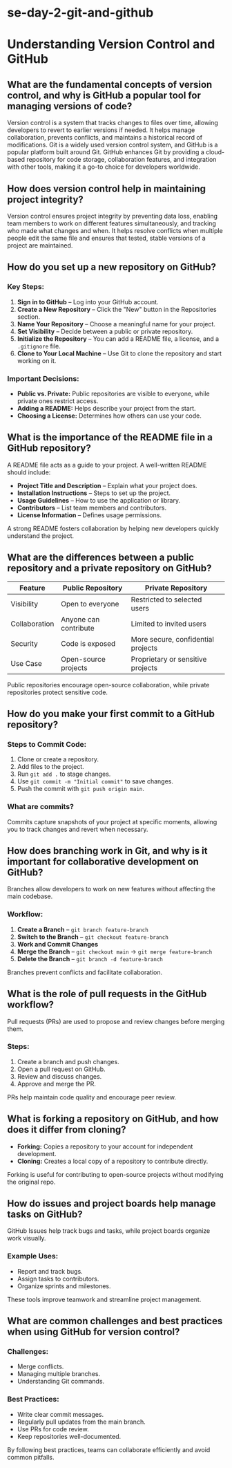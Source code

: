 # se-day-2-git-and-github
# Understanding Version Control and GitHub

## What are the fundamental concepts of version control, and why is GitHub a popular tool for managing versions of code?
Version control is a system that tracks changes to files over time, allowing developers to revert to earlier versions if needed. It helps manage collaboration, prevents conflicts, and maintains a historical record of modifications. Git is a widely used version control system, and GitHub is a popular platform built around Git. GitHub enhances Git by providing a cloud-based repository for code storage, collaboration features, and integration with other tools, making it a go-to choice for developers worldwide.

## How does version control help in maintaining project integrity?
Version control ensures project integrity by preventing data loss, enabling team members to work on different features simultaneously, and tracking who made what changes and when. It helps resolve conflicts when multiple people edit the same file and ensures that tested, stable versions of a project are maintained.



## How do you set up a new repository on GitHub?
### Key Steps:
1. **Sign in to GitHub** – Log into your GitHub account.
2. **Create a New Repository** – Click the "New" button in the Repositories section.
3. **Name Your Repository** – Choose a meaningful name for your project.
4. **Set Visibility** – Decide between a public or private repository.
5. **Initialize the Repository** – You can add a README file, a license, and a `.gitignore` file.
6. **Clone to Your Local Machine** – Use Git to clone the repository and start working on it.

### Important Decisions:
- **Public vs. Private:** Public repositories are visible to everyone, while private ones restrict access.
- **Adding a README:** Helps describe your project from the start.
- **Choosing a License:** Determines how others can use your code.



## What is the importance of the README file in a GitHub repository?
A README file acts as a guide to your project. A well-written README should include:
- **Project Title and Description** – Explain what your project does.
- **Installation Instructions** – Steps to set up the project.
- **Usage Guidelines** – How to use the application or library.
- **Contributors** – List team members and contributors.
- **License Information** – Defines usage permissions.

A strong README fosters collaboration by helping new developers quickly understand the project.



## What are the differences between a public repository and a private repository on GitHub?

| Feature           | Public Repository       | Private Repository     |
|------------------|------------------------|------------------------|
| Visibility       | Open to everyone       | Restricted to selected users |
| Collaboration    | Anyone can contribute  | Limited to invited users |
| Security        | Code is exposed        | More secure, confidential projects |
| Use Case        | Open-source projects   | Proprietary or sensitive projects |


Public repositories encourage open-source collaboration, while private repositories protect sensitive code.


## How do you make your first commit to a GitHub repository?
### Steps to Commit Code:
1. Clone or create a repository.
2. Add files to the project.
3. Run `git add .` to stage changes.
4. Use `git commit -m "Initial commit"` to save changes.
5. Push the commit with `git push origin main`.

### What are commits?
Commits capture snapshots of your project at specific moments, allowing you to track changes and revert when necessary.



## How does branching work in Git, and why is it important for collaborative development on GitHub?
Branches allow developers to work on new features without affecting the main codebase.

### Workflow:
1. **Create a Branch** – `git branch feature-branch`
2. **Switch to the Branch** – `git checkout feature-branch`
3. **Work and Commit Changes**
4. **Merge the Branch** – `git checkout main` → `git merge feature-branch`
5. **Delete the Branch** – `git branch -d feature-branch`

Branches prevent conflicts and facilitate collaboration.



## What is the role of pull requests in the GitHub workflow?
Pull requests (PRs) are used to propose and review changes before merging them.

### Steps:
1. Create a branch and push changes.
2. Open a pull request on GitHub.
3. Review and discuss changes.
4. Approve and merge the PR.

PRs help maintain code quality and encourage peer review.


## What is forking a repository on GitHub, and how does it differ from cloning?
- **Forking:** Copies a repository to your account for independent development.
- **Cloning:** Creates a local copy of a repository to contribute directly.

Forking is useful for contributing to open-source projects without modifying the original repo.



## How do issues and project boards help manage tasks on GitHub?
GitHub Issues help track bugs and tasks, while project boards organize work visually.

### Example Uses:
- Report and track bugs.
- Assign tasks to contributors.
- Organize sprints and milestones.

These tools improve teamwork and streamline project management.



## What are common challenges and best practices when using GitHub for version control?
### Challenges:
- Merge conflicts.
- Managing multiple branches.
- Understanding Git commands.

### Best Practices:
- Write clear commit messages.
- Regularly pull updates from the main branch.
- Use PRs for code review.
- Keep repositories well-documented.

By following best practices, teams can collaborate efficiently and avoid common pitfalls.


